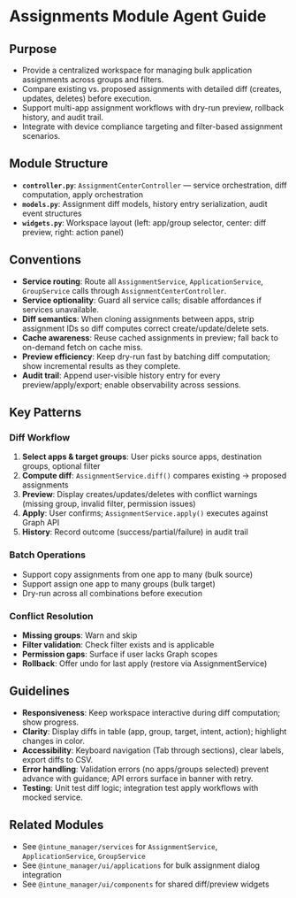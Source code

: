 # Assignments Module Agent Guide

## Purpose
- Provide a centralized workspace for managing bulk application assignments across groups and filters.
- Compare existing vs. proposed assignments with detailed diff (creates, updates, deletes) before execution.
- Support multi-app assignment workflows with dry-run preview, rollback history, and audit trail.
- Integrate with device compliance targeting and filter-based assignment scenarios.

## Module Structure
- **`controller.py`**: `AssignmentCenterController` — service orchestration, diff computation, apply orchestration
- **`models.py`**: Assignment diff models, history entry serialization, audit event structures
- **`widgets.py`**: Workspace layout (left: app/group selector, center: diff preview, right: action panel)

## Conventions
- **Service routing**: Route all `AssignmentService`, `ApplicationService`, `GroupService` calls through `AssignmentCenterController`.
- **Service optionality**: Guard all service calls; disable affordances if services unavailable.
- **Diff semantics**: When cloning assignments between apps, strip assignment IDs so diff computes correct create/update/delete sets.
- **Cache awareness**: Reuse cached assignments in preview; fall back to on-demand fetch on cache miss.
- **Preview efficiency**: Keep dry-run fast by batching diff computation; show incremental results as they complete.
- **Audit trail**: Append user-visible history entry for every preview/apply/export; enable observability across sessions.

## Key Patterns

### Diff Workflow
1. **Select apps & target groups**: User picks source apps, destination groups, optional filter
2. **Compute diff**: `AssignmentService.diff()` compares existing → proposed assignments
3. **Preview**: Display creates/updates/deletes with conflict warnings (missing group, invalid filter, permission issues)
4. **Apply**: User confirms; `AssignmentService.apply()` executes against Graph API
5. **History**: Record outcome (success/partial/failure) in audit trail

### Batch Operations
- Support copy assignments from one app to many (bulk source)
- Support assign one app to many groups (bulk target)
- Dry-run across all combinations before execution

### Conflict Resolution
- **Missing groups**: Warn and skip
- **Filter validation**: Check filter exists and is applicable
- **Permission gaps**: Surface if user lacks Graph scopes
- **Rollback**: Offer undo for last apply (restore via AssignmentService)

## Guidelines
- **Responsiveness**: Keep workspace interactive during diff computation; show progress.
- **Clarity**: Display diffs in table (app, group, target, intent, action); highlight changes in color.
- **Accessibility**: Keyboard navigation (Tab through sections), clear labels, export diffs to CSV.
- **Error handling**: Validation errors (no apps/groups selected) prevent advance with guidance; API errors surface in banner with retry.
- **Testing**: Unit test diff logic; integration test apply workflows with mocked service.

## Related Modules
- See `@intune_manager/services` for `AssignmentService`, `ApplicationService`, `GroupService`
- See `@intune_manager/ui/applications` for bulk assignment dialog integration
- See `@intune_manager/ui/components` for shared diff/preview widgets
